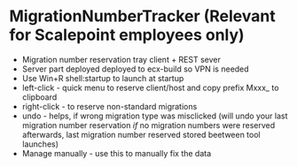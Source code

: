 MigrationNumberTracker (Relevant for Scalepoint employees only)
======================
- Migration number reservation tray client + REST sever
- Server part deployed deployed to ecx-build so VPN is needed
- Use Win+R shell:startup to launch at startup
- left-click - quick menu to reserve client/host and copy prefix Мххх_ to clipboard
- right-click - to reserve non-standard migrations
- undo - helps, if wrong migration type was misclicked (will undo your last migration number reservation _if_ no migration numbers were reserved afterwards, last migration number reserved stored beetween tool launches)
- Manage manually - use this to manually fix the data 
